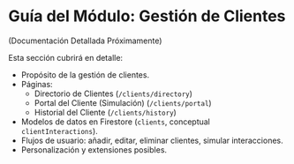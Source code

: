 
# Guía del Módulo: Gestión de Clientes

(Documentación Detallada Próximamente)

Esta sección cubrirá en detalle:

*   Propósito de la gestión de clientes.
*   Páginas:
    *   Directorio de Clientes (`/clients/directory`)
    *   Portal del Cliente (Simulación) (`/clients/portal`)
    *   Historial del Cliente (`/clients/history`)
*   Modelos de datos en Firestore (`clients`, conceptual `clientInteractions`).
*   Flujos de usuario: añadir, editar, eliminar clientes, simular interacciones.
*   Personalización y extensiones posibles.
